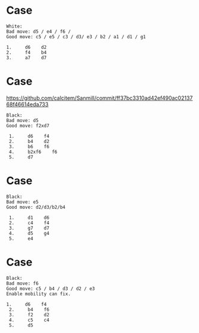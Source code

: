 # Case

```
White: 
Bad move: d5 / e4 / f6 / 
Good move: c5 / e5 / c3 / d3/ e3 / b2 / a1 / d1 / g1

1.     d6    d2
2.     f4    b4
3.     a7    d7
```
# Case

https://github.com/calcitem/Sanmill/commit/ff37bc3310ad42ef490ac0213768f46614eda733

```
Black: 
Bad move: d5
Good move: f2xd7

 1.     d6    f4
 2.     b4    d2
 3.     b6    f6
 4.     b2xf6    f6
 5.     d7    
```

# Case

```
Black: 
Bad move: e5
Good move: d2/d3/b2/b4

 1.     d1    d6
 2.     c4    f4
 3.     g7    d7
 4.     d5    g4
 5.     e4    
```

# Case

```
Black: 
Bad move: f6
Good move: c5 / b4 / d3 / d2 / e3
Enable mobility can fix.

1.     d6    f4
 2.     b4    f6
 3.     f2    d2
 4.     c5    c4
 5.     d5    
```
